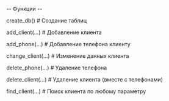 -- Функции --

create_db()               # Создание таблиц

add_client(...)           # Добавление клиента

add_phone(...)            # Добавление телефона клиенту

change_client(...)        # Изменение данных клиента

delete_phone(...)         # Удаление телефона

delete_client(...)        # Удаление клиента (вместе с телефонами)

find_client(...)          # Поиск клиента по любому параметру
